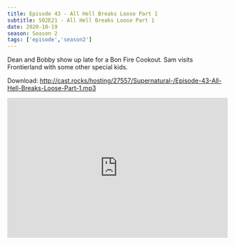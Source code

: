 ```yaml
---
title: Episode 43 - All Hell Breaks Loose Part 1
subtitle: S02E21 - All Hell Breaks Loose Part 1 
date: 2020-10-19
season: Season 2
tags: ['episode','season2']
---
```


Dean and Bobby show up late for a Bon Fire Cookout. Sam visits Frontierland with some other special kids.

Download: http://cast.rocks/hosting/27557/Supernatural-/Episode-43-All-Hell-Breaks-Loose-Part-1.mp3

<iframe src="https://cast.rocks/player/27557/Episode-43-All-Hell-Breaks-Loose-Part-1.mp3?episodeTitle=Episode%2043%20-%20All%20Hell%20Breaks%20Loose%20Part%201&podcastTitle=Couple%20of%20Idjits&episodeDate=October%2020th%2C%202020&imageURL=https%3A%2F%2Fcast.rocks%2Fhosting%2F27557%2Ffeeds%2FCAURZ.jpg" style="border: none; min-height: 265px; max-height: 320px; max-width: 558px; min-width: 270px; width: 100%; height: 100%;" scrollbars="no"></iframe>

